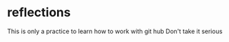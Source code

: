 reflections
===========
This is only a practice to learn how to work with git hub
Don't take it serious


